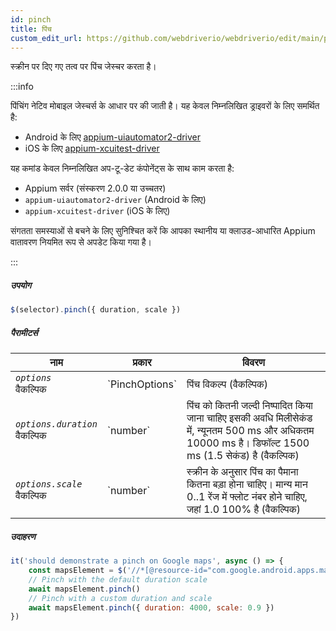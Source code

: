 ```yaml
---
id: pinch
title: पिंच
custom_edit_url: https://github.com/webdriverio/webdriverio/edit/main/packages/webdriverio/src/commands/mobile/pinch.ts
---
```


स्क्रीन पर दिए गए तत्व पर पिंच जेस्चर करता है।

:::info

पिंचिंग नेटिव मोबाइल जेस्चर्स के आधार पर की जाती है। यह केवल निम्नलिखित ड्राइवरों के लिए समर्थित है:
- Android के लिए [appium-uiautomator2-driver](https://github.com/appium/appium-uiautomator2-driver/blob/master/docs/android-mobile-gestures.md#mobile-pinchclosegesture)
- iOS के लिए [appium-xcuitest-driver](https://appium.github.io/appium-xcuitest-driver/latest/reference/execute-methods/#mobile-pinch)

यह कमांड केवल निम्नलिखित अप-टू-डेट कंपोनेंट्स के साथ काम करता है:
 - Appium सर्वर (संस्करण 2.0.0 या उच्चतर)
 - `appium-uiautomator2-driver` (Android के लिए)
 - `appium-xcuitest-driver` (iOS के लिए)

संगतता समस्याओं से बचने के लिए सुनिश्चित करें कि आपका स्थानीय या क्लाउड-आधारित Appium वातावरण नियमित रूप से अपडेट किया गया है।

:::

##### उपयोग

```js
$(selector).pinch({ duration, scale })
```

##### पैरामीटर्स

<table>
  <thead>
    <tr>
      <th>नाम</th><th>प्रकार</th><th>विवरण</th>
    </tr>
  </thead>
  <tbody>
    <tr>
      <td><code><var>options</var></code><br /><span className="label labelWarning">वैकल्पिक</span></td>
      <td>`PinchOptions`</td>
      <td>पिंच विकल्प (वैकल्पिक)</td>
    </tr>
    <tr>
      <td><code><var>options.duration</var></code><br /><span className="label labelWarning">वैकल्पिक</span></td>
      <td>`number`</td>
      <td>पिंच को कितनी जल्दी निष्पादित किया जाना चाहिए इसकी अवधि मिलीसेकंड में, न्यूनतम 500 ms और अधिकतम 10000 ms है। डिफॉल्ट 1500 ms (1.5 सेकंड) है (वैकल्पिक)</td>
    </tr>
    <tr>
      <td><code><var>options.scale</var></code><br /><span className="label labelWarning">वैकल्पिक</span></td>
      <td>`number`</td>
      <td>स्क्रीन के अनुसार पिंच का पैमाना कितना बड़ा होना चाहिए। मान्य मान 0..1 रेंज में फ्लोट नंबर होने चाहिए, जहां 1.0 100% है (वैकल्पिक)</td>
    </tr>
  </tbody>
</table>

##### उदाहरण

```js title="pinch.js"
it('should demonstrate a pinch on Google maps', async () => {
    const mapsElement = $('//*[@resource-id="com.google.android.apps.maps:id/map_frame"]')
    // Pinch with the default duration scale
    await mapsElement.pinch()
    // Pinch with a custom duration and scale
    await mapsElement.pinch({ duration: 4000, scale: 0.9 })
})
```